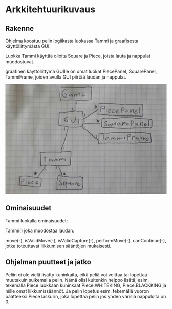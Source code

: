 ﻿# Arkkitehtuurikuvaus



## Rakenne



Ohjelma koostuu pelin logiikasta luokassa Tammi ja graafisesta käyttöliittymästä GUI.

Luokka Tammi käyttää olioita Square ja Piece, joista lauta ja nappulat muodostuvat.

graafinen käyttöliittymä GUIlle on omat luokat PiecePanel, SquarePanel, TammiFrame, joiden avulla GUI piirtää laudan ja nappulat.


<img src="https://github.com/matiasja/otm-harjoitustyo/blob/master/dokumentointi/kuvat/luokkakaavio.png" width="800">

## Ominaisuudet

Tammi luokalla ominaisuudet:

Tammi() joka muodostaa laudan.

move(-), isValidMove(-), isValidCapture(-), performMove(-), canContinue(-), jotka toteuttavat liikkumisen sääntöjen mukaisesti.



## Ohjelman puutteet ja jatko

Peliin ei ole vielä lisätty kuninkaita, eikä peliä voi voittaa tai lopettaa muutakuin sulkemalla pelin.
Nämä olisi kuitenkin helppo lisätä, esim. tekemällä Piece luokkaan kuninkaat Piece.WHITEKING, Piece.BLACKKING ja niille omat liikkumissäännöt. Ja pelin lopetus esim. tekemällä vuoron päätteeksi Piece laskurin, joka lopettaa pelin jos yhden värisiä nappuloita on 0.
